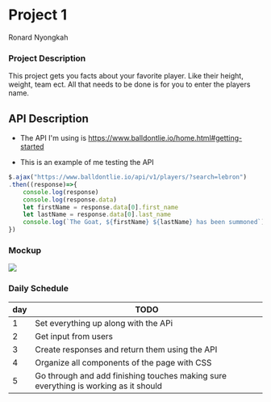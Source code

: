 # Project 1
Ronard Nyongkah

### Project Description

This project gets you facts about your favorite player. Like their height, weight, team ect. All that needs to be done is for you to enter the players name.

## API Description

- The API I'm using is https://www.balldontlie.io/home.html#getting-started

- This is an example of me testing the API
``` js
$.ajax("https://www.balldontlie.io/api/v1/players/?search=lebron")
.then((response)=>{
    console.log(response)
    console.log(response.data)
    let firstName = response.data[0].first_name
    let lastName = response.data[0].last_name
    console.log(`The Goat, ${firstName} ${lastName} has been summoned`)
})
 ```
### Mockup

![](https://i.imgur.com/e6NS7L1.png)

### Daily Schedule

| day | TODO|
|-----|-----|
| 1 | Set everything up along with the APi|
| 2 | Get input from users|
| 3 | Create responses and return them using the API|
| 4 | Organize all components of the page with CSS|
| 5 | Go through and add finishing touches making sure everything is working as it should|
